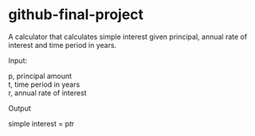 # github-final-project
A calculator that calculates simple interest given principal, annual rate of interest and time period in years.  

Input:

   p, principal amount<br>
   t, time period in years<br>
   r, annual rate of interest<br>
   
Output

   simple interest = p*t*r
